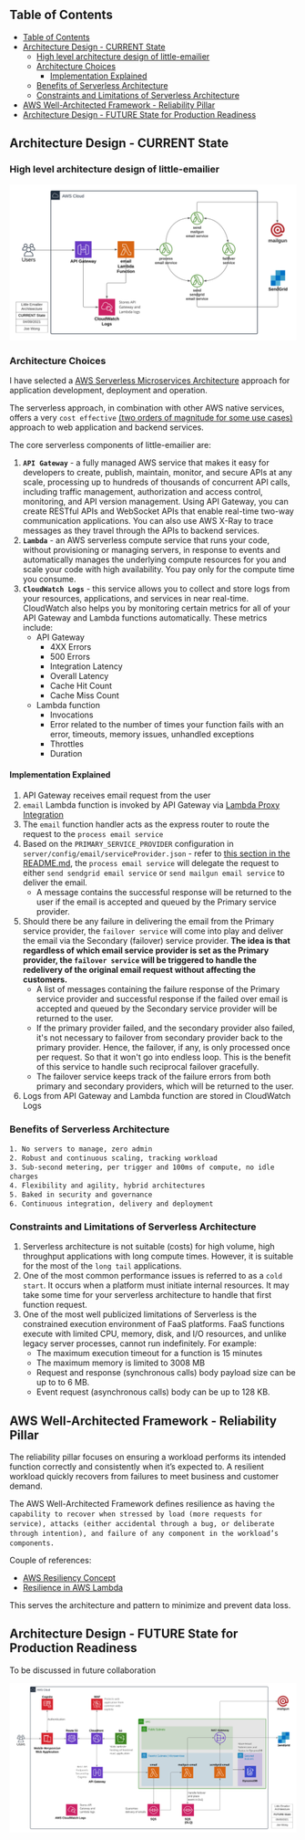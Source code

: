 ## Table of Contents

- [Table of Contents](#table-of-contents)
- [Architecture Design - CURRENT State](#architecture-design---current-state)
  - [High level architecture design of little-emailier](#high-level-architecture-design-of-little-emailier)
  - [Architecture Choices](#architecture-choices)
    - [Implementation Explained](#implementation-explained)
  - [Benefits of Serverless Architecture](#benefits-of-serverless-architecture)
  - [Constraints and Limitations of Serverless Architecture](#constraints-and-limitations-of-serverless-architecture)
- [AWS Well-Architected Framework - Reliability Pillar](#aws-well-architected-framework---reliability-pillar)
- [Architecture Design - FUTURE State for Production Readiness](#architecture-design---future-state-for-production-readiness)

## Architecture Design - CURRENT State

### High level architecture design of little-emailier

[![high level architecture diagram](little-emailier-current-state.png 'Architecture Diagram - Current State')](https://github.com/joechwong/little-email-poc/blob/little-emailier/server/architecture/little-emailier-current-state.png)

### Architecture Choices

I have selected a [AWS Serverless Microservices Architecture](https://docs.aws.amazon.com/whitepapers/latest/microservices-on-aws/serverless-microservices.html) approach for application development, deployment and operation.

The serverless approach, in combination with other AWS native services, offers a very `cost effective` [(two orders of magnitude for some use cases)](https://trackchanges.postlight.com/serving-39-million-requests-for-370-month-or-how-we-reduced-our-hosting-costs) approach to web application and backend services.

The core serverless components of little-emailier are:

1. **`API Gateway`** - a fully managed AWS service that makes it easy for developers to create, publish, maintain, monitor, and secure APIs at any scale, processing up to hundreds of thousands of concurrent API calls, including traffic management, authorization and access control, monitoring, and API version management. Using API Gateway, you can create RESTful APIs and WebSocket APIs that enable real-time two-way communication applications. You can also use AWS X-Ray to trace messages as they travel through the APIs to backend services.
2. **`Lambda`** - an AWS serverless compute service that runs your code, without provisioning or managing servers, in response to events and automatically manages the underlying compute resources for you and scale your code with high availability. You pay only for the compute time you consume.
3. **`CloudWatch Logs`** - this service allows you to collect and store logs from your resources, applications, and services in near real-time. CloudWatch also helps you by monitoring certain metrics for all of your API Gateway and Lambda functions automatically. These metrics include:
   - API Gateway
     - 4XX Errors
     - 500 Errors
     - Integration Latency
     - Overall Latency
     - Cache Hit Count
     - Cache Miss Count
   - Lambda function
     - Invocations
     - Error related to the number of times your function fails with an error, timeouts, memory issues, unhandled exceptions
     - Throttles
     - Duration

#### Implementation Explained

1. API Gateway receives email request from the user
2. `email` Lambda function is invoked by API Gateway via [Lambda Proxy Integration](https://docs.aws.amazon.com/apigateway/latest/developerguide/set-up-lambda-proxy-integrations.html)
3. The `email` function handler acts as the express router to route the request to the `process email service`
4. Based on the `PRIMARY_SERVICE_PROVIDER` configuration in `server/config/email/serviceProvider.json` - refer to [this section in the README.md](../../README.md#how-to-run-local-from-vs-code-or-your-preferred-ide), the `process email service` will delegate the request to either `send sendgrid email service` or `send mailgun email service` to deliver the email.
   - A message contains the successful response will be returned to the user if the email is accepted and queued by the Primary service provider.
5. Should there be any failure in delivering the email from the Primary service provider, the `failover service` will come into play and deliver the email via the Secondary (failover) service provider. **The idea is that regardless of which email service provider is set as the Primary provider, the `failover service` will be triggered to handle the redelivery of the original email request without affecting the customers.**
   - A list of messages containing the failure response of the Primary service provider and successful response if the failed over email is accepted and queued by the Secondary service provider will be returned to the user.
   - If the primary provider failed, and the secondary provider also failed, it's not necessary to failover from secondary provider back to the primary provider. Hence, the failover, if any, is only processed once per request. So that it won't go into endless loop. This is the benefit of this service to handle such reciprocal failover gracefully.
   - The failover service keeps track of the failure errors from both primary and secondary providers, which will be returned to the user.
6. Logs from API Gateway and Lambda function are stored in CloudWatch Logs

### Benefits of Serverless Architecture

```
1. No servers to manage, zero admin
2. Robust and continuous scaling, tracking workload
3. Sub-second metering, per trigger and 100ms of compute, no idle charges
4. Flexibility and agility, hybrid architectures
5. Baked in security and governance
6. Continuous integration, delivery and deployment
```

### Constraints and Limitations of Serverless Architecture

1. Serverless architecture is not suitable (costs) for high volume, high throughput applications with long compute times. However, it is suitable for the most of the `long tail` applications.
2. One of the most common performance issues is referred to as a `cold start`. It occurs when a platform must initiate internal resources. It may take some time for your serverless architecture to handle that first function request.
3. One of the most well publicized limitations of Serverless is the constrained execution environment of FaaS platforms. FaaS functions execute with limited CPU, memory, disk, and I/O resources, and unlike legacy server processes, cannot run indefinitely. For example:
   - The maximum execution timeout for a function is 15 minutes
   - The maximum memory is limited to 3008 MB
   - Request and response (synchronous calls) body payload size can be up to to 6 MB.
   - Event request (asynchronous calls) body can be up to 128 KB.

## AWS Well-Architected Framework - Reliability Pillar

The reliability pillar focuses on ensuring a workload performs its intended function correctly and consistently when it’s expected to. A resilient workload quickly recovers from failures to meet business and customer demand.

The AWS Well-Architected Framework defines resilience as having `the capability to recover when stressed by load (more requests for service), attacks (either accidental through a bug, or deliberate through intention), and failure of any component in the workload’s components.`

Couple of references:

- [AWS Resiliency Concept](https://wa.aws.amazon.com/wellarchitected/2020-07-02T19-33-23/wat.concept.resiliency.en.html)
- [Resilience in AWS Lambda](https://docs.aws.amazon.com/lambda/latest/dg/security-resilience.html)

This serves the architecture and pattern to minimize and prevent data loss.

## Architecture Design - FUTURE State for Production Readiness

To be discussed in future collaboration

[![architecture diagram](little-emailier-future-state.png 'Architecture Diagram - Future State')](https://github.com/joechwong/little-email-poc/blob/little-emailier/server/architecture/little-emailier-future-state.png)
